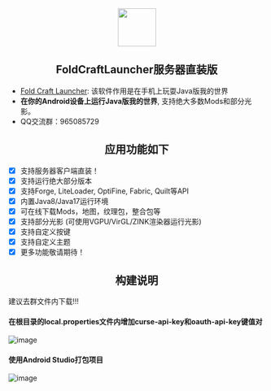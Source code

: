 <div align="center">
    <img width="75" src="/FCL/src/main/res/drawable/img_app.png"></img>
</div>

<h2 align="center">FoldCraftLauncher服务器直装版</h2>

- [Fold Craft Launcher](https://fcl-team.github.io/): 该软件作用是在手机上玩耍Java版我的世界
- **在你的Android设备上运行Java版我的世界**, 支持绝大多数Mods和部分光影。
- QQ交流群：965085729

<h2 align="center">应用功能如下</h2>

- [x] 支持服务器客户端直装！
- [x] 支持运行绝大部分版本
- [x] 支持Forge, LiteLoader, OptiFine, Fabric, Quilt等API
- [x] 内置Java8/Java17运行环境
- [x] 可在线下载Mods，地图，纹理包，整合包等
- [x] 支持部分光影 (可使用VGPU/VirGL/ZINK渲染器运行光影)
- [x] 支持自定义按键
- [x] 支持自定义主题
- [x] 更多功能敬请期待！

<h2 align="center">构建说明</h2>
建议去群文件内下载!!!

#### 在根目录的local.properties文件内增加curse-api-key和oauth-api-key键值对
![image](https://github.com/root-S7/FoldCraftLauncher/assets/110681414/5740c883-8ec6-465f-8318-bd4ad57b30f9)

#### 使用Android Studio打包项目
![image](https://github.com/root-S7/FoldCraftLauncher/assets/110681414/5e92381e-c869-4694-a010-1a424e6bf504)
